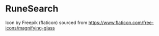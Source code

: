 # RuneSearch
Icon by Freepik (flaticon) sourced from https://www.flaticon.com/free-icons/magnifying-glass
